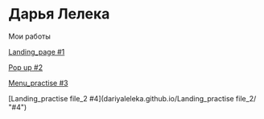 # Дарья Лелека
Мои работы

[Landing_page #1](dariyaleleka.github.io/file_1/ "my first work")

[Pop up #2](dariyaleleka.github.io/pop-up-practise/ "#2")

[Menu_practise #3](dariyaleleka.github.io/menu_practise/ "menu_practise")

[Landing_practise file_2 #4](dariyaleleka.github.io/Landing_practise file_2/ "#4")
